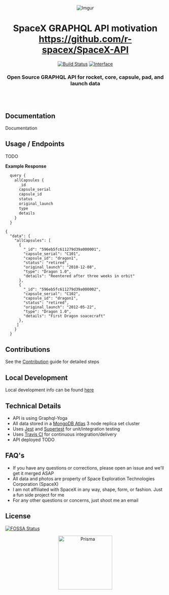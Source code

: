 <div align="center">

![Imgur](https://i.imgur.com/5JlPtsF.jpg)

# SpaceX GRAPHQL API motivation https://github.com/r-spacex/SpaceX-API

[![Build Status](https://travis-ci.org/ronal2do/Graphql-SpaceX-API.svg?branch=master)](https://travis-ci.org/ronal2do/Graphql-SpaceX-API)
[![Interface](https://img.shields.io/badge/interface-grapqhl-ff69b4.svg)]()

### Open Source GRAPHQL API for rocket, core, capsule, pad, and launch data

<br></br>

</div>

## Documentation

Documentation

## Usage / Endpoints

TODO

**Example Response**

```js
  query {
    allCapsules {
      _id
      capsule_serial
      capsule_id
      status
      original_launch
      type
      details
    }
  }
```

```
{
  "data": {
    "allCapsules": [
      {
        "_id": "596eb5fc611279d39a000001",
        "capsule_serial": "C101",
        "capsule_id": "dragon1",
        "status": "retired",
        "original_launch": "2010-12-08",
        "type": "Dragon 1.0",
        "details": "Reentered after three weeks in orbit"
      },
      {
        "_id": "596eb5fc611279d39a000002",
        "capsule_serial": "C102",
        "capsule_id": "dragon1",
        "status": "retired",
        "original_launch": "2012-05-22",
        "type": "Dragon 1.0",
        "details": "First Dragon soacecraft"
      },
     ]
    }
  }
```

## Contributions

See the [Contribution](https://github.com/r-spacex/SpaceX-API/blob/master/CONTRIBUTING.md) guide for detailed steps

## Local Development

Local development info can be found [here](https://github.com/r-spacex/SpaceX-API/wiki/Local-Development)

## Technical Details

* API is using Graphql-Yoga
* All data stored in a [MongoDB Atlas](https://www.mongodb.com/cloud/atlas) 3 node replica set cluster
* Uses [Jest](https://facebook.github.io/jest/) and [Supertest](https://github.com/visionmedia/supertest) for unit/integration testing
* Uses [Travis CI](https://travis-ci.org/) for continuous integration/delivery
* API deployed TODO

## FAQ's

* If you have any questions or corrections, please open an issue and we'll get it merged ASAP
* All data and photos are property of Space Exploration Technologies Corporation (SpaceX)
* I am not affiliated with SpaceX in any way, shape, form, or fashion. Just a fun side project for me
* For any other questions or concerns, just shoot me an email

## License

[![FOSSA Status](https://app.fossa.io/api/projects/git%2Bgithub.com%2Fronal2do%2FGraphql-SpaceX-API.svg?type=large)](https://app.fossa.io/projects/git%2Bgithub.com%2Fronal2do%2FGraphql-SpaceX-API?ref=badge_large)

<p align="center"><a href="https://oss.prisma.io"><img src="https://imgur.com/IMU2ERq.png" alt="Prisma" height="170px"></a></p>
